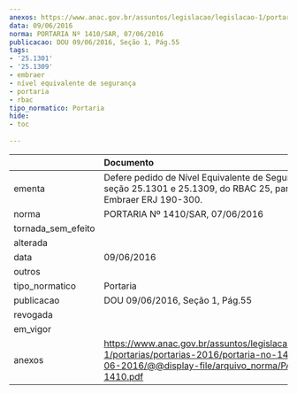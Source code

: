 ```yaml
---
anexos: https://www.anac.gov.br/assuntos/legislacao/legislacao-1/portarias/portarias-2016/portaria-no-1410-sar-07-06-2016/@@display-file/arquivo_norma/PA2016-1410.pdf
data: 09/06/2016
norma: PORTARIA Nº 1410/SAR, 07/06/2016
publicacao: DOU 09/06/2016, Seção 1, Pág.55
tags:
- '25.1301'
- '25.1309'
- embraer
- nível equivalente de segurança
- portaria
- rbac
tipo_normatico: Portaria
hide: 
- toc 
 
---
```


|                    | Documento                                                                                                                                                      |
|:-------------------|:---------------------------------------------------------------------------------------------------------------------------------------------------------------|
| ementa             | Defere pedido de Nível Equivalente de Segurança para a seção 25.1301 e 25.1309, do RBAC 25, para o avião Embraer ERJ 190-300.                                  |
| norma              | PORTARIA Nº 1410/SAR, 07/06/2016                                                                                                                               |
| tornada_sem_efeito |                                                                                                                                                                |
| alterada           |                                                                                                                                                                |
| data               | 09/06/2016                                                                                                                                                     |
| outros             |                                                                                                                                                                |
| tipo_normatico     | Portaria                                                                                                                                                       |
| publicacao         | DOU 09/06/2016, Seção 1, Pág.55                                                                                                                                |
| revogada           |                                                                                                                                                                |
| em_vigor           |                                                                                                                                                                |
| anexos             | https://www.anac.gov.br/assuntos/legislacao/legislacao-1/portarias/portarias-2016/portaria-no-1410-sar-07-06-2016/@@display-file/arquivo_norma/PA2016-1410.pdf |